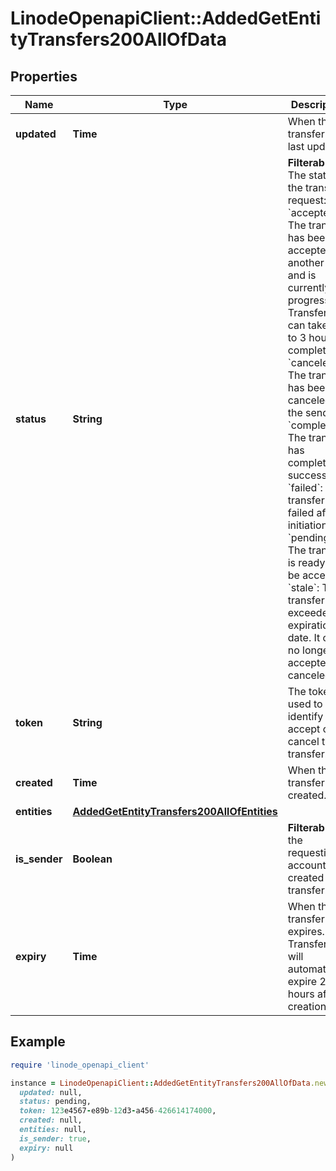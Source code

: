 # LinodeOpenapiClient::AddedGetEntityTransfers200AllOfData

## Properties

| Name | Type | Description | Notes |
| ---- | ---- | ----------- | ----- |
| **updated** | **Time** | When this transfer was last updated. | [optional] |
| **status** | **String** | __Filterable__ The status of the transfer request:  &#x60;accepted&#x60;: The transfer has been accepted by another user and is currently in progress. Transfers can take up to 3 hours to complete. &#x60;canceled&#x60;: The transfer has been canceled by the sender. &#x60;completed&#x60;: The transfer has completed successfully. &#x60;failed&#x60;: The transfer has failed after initiation. &#x60;pending&#x60;: The transfer is ready to be accepted. &#x60;stale&#x60;: The transfer has exceeded its expiration date. It can no longer be accepted or canceled. | [optional] |
| **token** | **String** | The token used to identify and accept or cancel this transfer. | [optional] |
| **created** | **Time** | When this transfer was created. | [optional] |
| **entities** | [**AddedGetEntityTransfers200AllOfEntities**](AddedGetEntityTransfers200AllOfEntities.md) |  | [optional] |
| **is_sender** | **Boolean** | __Filterable__ If the requesting account created this transfer. | [optional] |
| **expiry** | **Time** | When this transfer expires. Transfers will automatically expire 24 hours after creation. | [optional] |

## Example

```ruby
require 'linode_openapi_client'

instance = LinodeOpenapiClient::AddedGetEntityTransfers200AllOfData.new(
  updated: null,
  status: pending,
  token: 123e4567-e89b-12d3-a456-426614174000,
  created: null,
  entities: null,
  is_sender: true,
  expiry: null
)
```


